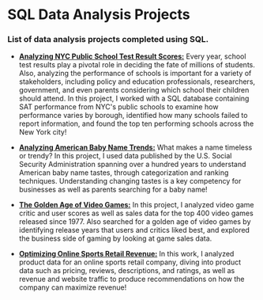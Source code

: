 # SQL Data Analysis Projects

### List of data analysis projects completed using SQL. 

- <b>[Analyzing NYC Public School Test Result Scores:](https://github.com/tosmartak/SQL-Projects/blob/main/Analyzing%20NYC%20Public%20School%20Test%20Result%20Scores/notebook.ipynb)</b> Every year, school test results play a pivotal role in deciding the fate of millions of students. Also, analyzing the performance of schools is important for a variety of stakeholders, including policy and education professionals, researchers, government, and even parents considering which school their children should attend. In this project, I worked with a SQL database containing SAT performance from NYC's public schools to examine how performance varies by borough, identified how many schools failed to report information, and found the top ten performing schools across the New York city!

- <b>[Analyzing American Baby Name Trends:](https://github.com/tosmartak/SQL-Data-Analysis-Projects/blob/main/Analyzing%20American%20Baby%20Name%20Trends/notebook.ipynb)</b> What makes a name timeless or trendy? In this project, I used data published by the U.S. Social Security Administration spanning over a hundred years to understand American baby name tastes, through categorization and ranking techniques. Understanding changing tastes is a key competency for businesses as well as parents searching for a baby name!

- <b>[The Golden Age of Video Games:](https://github.com/tosmartak/SQL-Data-Analysis-Projects/blob/main/The%20Golden%20Age%20of%20Video%20Games/notebook.ipynb)</b> In this project, I analyzed video game critic and user scores as well as sales data for the top 400 video games released since 1977. Also searched for a golden age of video games by identifying release years that users and critics liked best, and explored the business side of gaming by looking at game sales data.

- <b>[Optimizing Online Sports Retail Revenue:](https://github.com/tosmartak/SQL-Data-Analysis-Projects/blob/main/Optimizing%20Online%20Sports%20Retail%20Revenue/notebook.ipynb)</b> In this work, I analyzed product data for an online sports retail company, diving into product data such as pricing, reviews, descriptions, and ratings, as well as revenue and website traffic to produce recommendations on how the company can maximize revenue!
